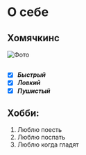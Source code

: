 # О себе

## Хомячкинс
![Фото](https://th.bing.com/th/id/OIP.BHQIw-LyxFakbrO-3AFxjwHaEm?rs=1&pid=ImgDetMain)

##
- [X] ***Быстрый***
- [X] ***Ловкий***
- [X] ***Пушистый***

## Хобби:
1. Люблю поесть
2. Люблю поспать
3. Люблю когда гладят

